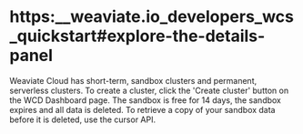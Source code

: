 # https:\_\_weaviate.io_developers_wcs_quickstart#explore-the-details-panel

Weaviate Cloud has short-term, sandbox clusters and permanent, serverless clusters. To create a cluster, click the 'Create cluster' button on the WCD Dashboard page. The sandbox is free for 14 days, the sandbox expires and all data is deleted. To retrieve a copy of your sandbox data before it is deleted, use the cursor API.
